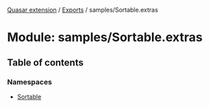 [Quasar extension](../index.md) / [Exports](../modules.md) / samples/Sortable.extras

# Module: samples/Sortable.extras

## Table of contents

### Namespaces

- [Sortable](samples_Sortable_extras.Sortable.md)
